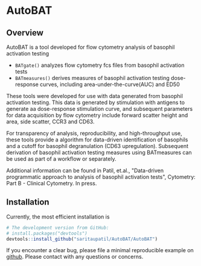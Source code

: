 AutoBAT 
======================================================

Overview
--------
AutoBAT is a tool developed for flow cytometry analysis of basophil activation testing

-   `BATgate()` analyzes flow cytometry fcs files from basophil activation tests
-   `BATmeasures()` derives measures of basophil activation testing dose-response curves, including area-under-the-curve(AUC) and ED50

These tools were developed for use with data generated from basophil activation testing. This data is generated by stimulation with antigens to generate aa dose-response stimulation curve, and subsequent parameters for data acquisition by flow cytometry include forward scatter height and area, side scatter, CCR3 and CD63. 

For transparency of analysis, reproducibility, and high-throughput use, these tools provide a algorithm for data-driven identification of basophils and a cutoff for basophil degranulation (CD63 upregulation).  Subsequent derivation of basophil activation testing measures using BATmeasures can be used as part of a workflow or separately.

Additional information can be found in Patil, et.al., "Data-driven programmatic approach to analysis of basophil activation tests", Cytometry: Part B - Clinical Cytometry. In press.

Installation
------------
Currently, the most efficient installation is 
``` r
# The development version from GitHub:
# install.packages("devtools")
devtools::install_github("saritaupatil/AutoBAT/AutoBAT")
```

If you encounter a clear bug, please file a minimal reproducible example on [github](https://github.com/saritaupatil/AutoBAT). Please contact with any questions or concerns.


